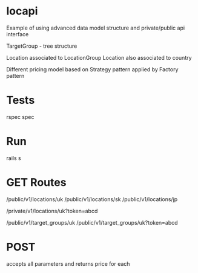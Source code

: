 locapi
======

Example of using advanced data model structure and private/public api interface

TargetGroup - tree structure

Location associated to LocationGroup 
Location also associated to country

Different pricing model based on Strategy pattern applied by Factory pattern

Tests
=====
rspec spec

Run
===
rails s

GET Routes
==========
/public/v1/locations/uk
/public/v1/locations/sk
/public/v1/locations/jp

/private/v1/locations/uk?token=abcd

/public/v1/target_groups/uk
/public/v1/target_groups/uk?token=abcd

POST
====
accepts all parameters and returns price for each
 
